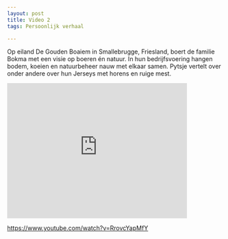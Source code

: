 ```yaml
---
layout: post
title: Video 2
tags: Persoonlijk verhaal

---
```


Op eiland De Gouden Boaiem in Smallebrugge, Friesland, boert de familie Bokma met een visie op boeren én natuur. In hun bedrijfsvoering hangen bodem, koeien en natuurbeheer nauw met elkaar samen. Pytsje vertelt over onder andere over hun Jerseys met horens en ruige mest.

<iframe width="420" height="315" src="https://www.youtube.com/watch?v=RrovcYapMfY" frameborder="0" allowfullscreen></iframe>

https://www.youtube.com/watch?v=RrovcYapMfY
